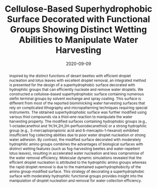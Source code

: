 ---
title: Cellulose-Based Superhydrophobic Surface Decorated with  Functional Groups Showing Distinct Wetting Abilities to Manipulate Water  Harvesting
authors:
- Wei Huang
- Xiangyu Tang
- Zhe Qiu
- Wenxin Zhu
- Yonggui Wang
- You-Liang Zhu
- Zefang Xiao
- Haigang Wang
- Daxin Liang
- Jian Li
- Yanjun Xie
date: '2020-09-09'
doi: 10.1021/acsami.0c12504
publish_types: 期刊文章
publication: ACS Applied Materials & Interfaces
publication_short: ACS Appl. Mater. Interfaces
abstract: Inspired by the distinct functions of desert beetles with  efficient droplet nucleation and lotus leaves with excellent droplet  removal, an integrated method is presented for the design of a  superhydrophobic surface decorated with hydrophilic groups that can  efficiently nucleate and remove water droplets. We constructed a  cellulose-based superhydrophobic surface containing numerous olefin  terminal groups by solvent exchange and spray coating. This surface is  different from most of the reported biomimicking water harvesting  surfaces that rely on complicated lithography and micropatterning  techniques requiring special instruments. The obtained superhydrophobic  surface was further modified using various thiol compounds via a  thiol–ene reaction to manipulate the water harvesting property. The  modified surfaces containing hydrophobic groups (e.g., 1-octadecanethiol  and 1H,1H,2H,2H-perfluorodecanethiol) or a strong hydrophilic group  (e.g., 3-mercaptopropionic acid and 6-mercapto-1-hexanol) exhibited  insufficient fog collecting abilities due to poor water droplet  nucleation or strong water adhesion. By contrast, the modified surface  decorated with moderately hydrophilic amino groups combines the  advantages of biological surfaces with distinct wetting features (such  as fog-harvesting beetles and water-repellent lotus leaves), resulting  in accelerated water nucleation and less compromise of the water removal  efficiency. Molecular dynamic simulations revealed that the efficient  droplet nucleation is attributed to the hydrophilic amino groups whereas  the rapid droplet removal is due to the maintained superhydrophobicity  of the amino group-modified surface. This strategy of decorating a  superhydrophobic surface with moderately hydrophilic functional groups  provides insight into the manipulation of droplet nucleation and removal  for water collection efficiency.
url_pdf: https://doi.org/10.1021/acsami.0c12504
---